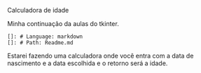 Calculadora de idade

Minha continuação da aulas do tkinter.

    
    
    []: # Language: markdown
    []: # Path: Readme.md


Estarei fazendo uma calculadora onde você entra com a data de nascimento e a data escolhida e o retorno será a idade.